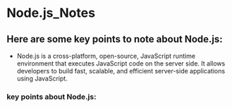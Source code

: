 # Node.js_Notes
## Here are some key points to note about Node.js:

- Node.js is a cross-platform, open-source, JavaScript runtime environment that executes JavaScript code on the server side. It allows developers to build fast, scalable, and efficient server-side applications using JavaScript.
### key points about Node.js:
